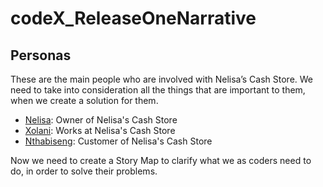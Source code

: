 # codeX_ReleaseOneNarrative
## Personas
These are the main people who are involved with Nelisa’s Cash Store. We need to take into consideration all the things that are important to them, when we create a solution for them.

* [Nelisa](/Persona_Nelisa): Owner of Nelisa's Cash Store
* [Xolani](/Persona_Xolani): Works at Nelisa's Cash Store
* [Nthabiseng](/Persona_Nthabiseng): Customer of Nelisa's Cash Store

Now we need to create a Story Map to clarify what we as coders need to do, in order to solve their problems.
